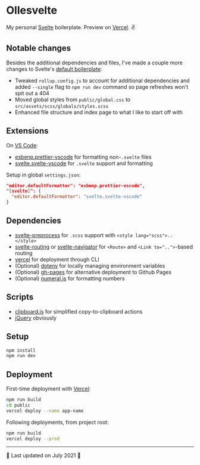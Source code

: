 # Ollesvelte

My personal [Svelte](https://svelte.dev) boilerplate. Preview on [Vercel](https://ollesvelte.vercel.app). ✌️

## Notable changes

Besides the additional dependencies and files, I've made a couple more changes to Svelte's [default boilerplate](https://svelte.dev/repl/hello-world):

- Tweaked `rollup.config.js` to account for additional dependencies and added `--single` flag to `npm run dev` command so page refreshes won't spit out a 404
- Moved global styles from `public/global.css` to `src/assets/scss/globals/styles.scss`
- Enhanced file structure and index page to what I like to start off with

## Extensions

On [VS Code](https://code.visualstudio.com/):

- [esbenp.prettier-vscode](https://marketplace.visualstudio.com/items?itemName=esbenp.prettier-vscode) for formatting non-`.svelte` files
- [svelte.svelte-vscode](https://marketplace.visualstudio.com/items?itemName=svelte.svelte-vscode) for `.svelte` support and formatting

Setup in global `settings.json`:

```json
"editor.defaultFormatter": "esbenp.prettier-vscode",
"[svelte]": {
  "editor.defaultFormatter": "svelte.svelte-vscode"
}
```

## Dependencies

- [svelte-preprocess](https://github.com/sveltejs/svelte-preprocess) for `.scss` support with `<style lang="scss">..</style>`
- [svelte-routing](https://github.com/EmilTholin/svelte-routing) or [svelte-navigator](https://github.com/mefechoel/svelte-navigator) for `<Route>` and `<Link to="..">`-based routing
- [vercel](https://github.com/vercel/vercel) for deployment through CLI
- (Optional) [dotenv](https://github.com/motdotla/dotenv) for locally managing environment variables
- (Optional) [gh-pages](https://github.com/tschaub/gh-pages) for alternative deployment to Github Pages
- (Optional) [numeral.js](http://numeraljs.com/) for formatting numbers

## Scripts

- [clipboard.js](https://github.com/zenorocha/clipboard.js) for simplified copy-to-clipboard actions
- [jQuery](https://github.com/jquery/jquery) obviously

## Setup

```bash
npm install
npm run dev
```

## Deployment

First-time deployment with [Vercel](https://vercel.com/):

```bash
npm run build
cd public
vercel deploy --name app-name
```

Following deployments, from project root:

```bash
npm run build
vercel deploy --prod
```

---

🍉 Last updated on July 2021 🍉
